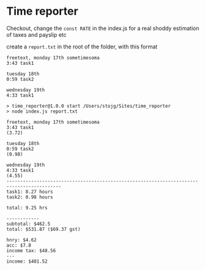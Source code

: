 # Time reporter

Checkout, change the `const RATE` in the index.js for a real shoddy estimation of taxes and payslip etc

create a `report.txt` in the root of the folder, with this format

```
freetext, monday 17th sometimesoma
3:43 task1

tuesday 18th
0:59 task2

wednesday 19th
4:33 task1
```

```
> time_reporter@1.0.0 start /Users/stojg/Sites/time_reporter
> node index.js report.txt

freetext, monday 17th sometimesoma
3:43 task1                                                                      (3.72)

tuesday 18th
0:59 task2                                                                      (0.98)

wednesday 19th
4:33 task1                                                                      (4.55)
------------------------------------------------------------------------------------------
task1: 8.27 hours
task2: 0.98 hours

total: 9.25 hrs

------------
subtotal: $462.5
total: $531.87 ($69.37 gst)

hnry: $4.62
acc: $7.8
income tax: $48.56
---
income: $401.52
```





